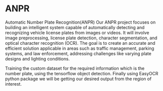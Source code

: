 # ANPR

Automatic Number Plate Recognition(ANPR)
Our ANPR project focuses on building an intelligent system capable of automatically detecting and recognizing vehicle license plates from images or videos. It will involve image preprocessing, license plate detection, character segmentation, and optical character recognition (OCR). The goal is to create an accurate and efficient solution applicable in areas such as traffic management, parking systems, and law enforcement, addressing challenges like varying plate designs and lighting conditions.

Training the custom dataset for the required information which is the number plate, using the tensorflow object detection. Finally using EasyOCR python package we will be getting our desired output from the region of interest.
